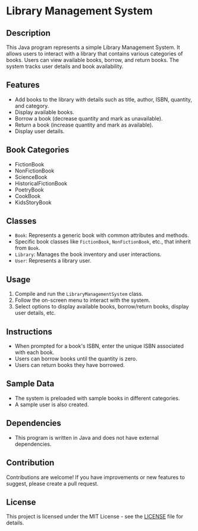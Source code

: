 # Library Management System

## Description
This Java program represents a simple Library Management System. It allows users to interact with a library that contains various categories of books. Users can view available books, borrow, and return books. The system tracks user details and book availability.

## Features
- Add books to the library with details such as title, author, ISBN, quantity, and category.
- Display available books.
- Borrow a book (decrease quantity and mark as unavailable).
- Return a book (increase quantity and mark as available).
- Display user details.

## Book Categories
- FictionBook
- NonFictionBook
- ScienceBook
- HistoricalFictionBook
- PoetryBook
- CookBook
- KidsStoryBook

## Classes
- `Book`: Represents a generic book with common attributes and methods.
- Specific book classes like `FictionBook`, `NonFictionBook`, etc., that inherit from `Book`.
- `Library`: Manages the book inventory and user interactions.
- `User`: Represents a library user.

## Usage
1. Compile and run the `LibraryManagementSystem` class.
2. Follow the on-screen menu to interact with the system.
3. Select options to display available books, borrow/return books, display user details, etc.

## Instructions
- When prompted for a book's ISBN, enter the unique ISBN associated with each book.
- Users can borrow books until the quantity is zero.
- Users can return books they have borrowed.

## Sample Data
- The system is preloaded with sample books in different categories.
- A sample user is also created.

## Dependencies
- This program is written in Java and does not have external dependencies.

## Contribution
Contributions are welcome! If you have improvements or new features to suggest, please create a pull request.

## License
This project is licensed under the MIT License - see the [LICENSE](LICENSE) file for details.
